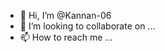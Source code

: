 - 👋 Hi, I’m @Kannan-06  
- 💞️ I’m looking to collaborate on ...
- 📫 How to reach me ...

<!---
Kannan-06/Kannan-06 is a ✨ special ✨ repository because its `README.md` (this file) appears on your GitHub profile.
You can click the Preview link to take a look at your changes.
--->
